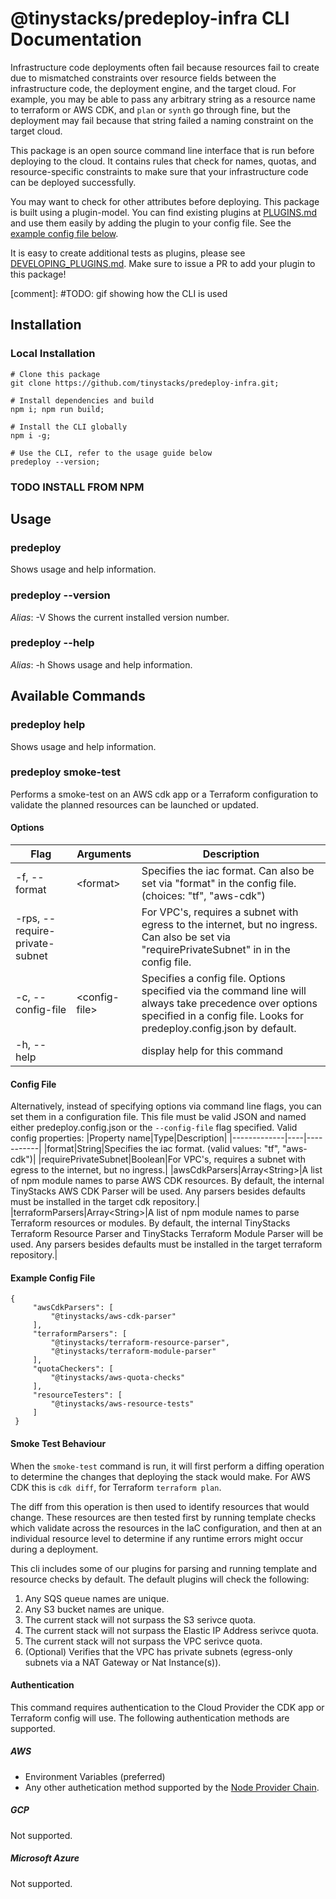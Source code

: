 # @tinystacks/predeploy-infra CLI Documentation

Infrastructure code deployments often fail because resources fail to create due to mismatched constraints over resource fields between the infrastructure code, the deployment engine, and the target cloud. For example, you may be able to pass any arbitrary string as a resource name to terraform or AWS CDK, and `plan` or `synth` go through fine, but the deployment may fail because that string failed a naming constraint on the target cloud.

This package is an open source command line interface that is run before deploying to the cloud. It contains rules that check for names, quotas, and resource-specific constraints to make sure that your infrastructure code can be deployed successfully.

You may want to check for other attributes before deploying. This package is built using a plugin-model. You can find existing plugins at [PLUGINS.md](PLUGINS.md) and use them easily by adding the plugin to your config file. See the [example config file below](README.md####%20Example%20Config%20File).

It is easy to create additional tests as plugins, please see [DEVELOPING_PLUGINS.md](DEVELOPING_PLUGINS.md). Make sure to issue a PR to add your plugin to this package!

[comment]: #TODO: gif showing how the CLI is used

## Installation

### Local Installation
```
# Clone this package
git clone https://github.com/tinystacks/predeploy-infra.git;

# Install dependencies and build
npm i; npm run build;

# Install the CLI globally
npm i -g;

# Use the CLI, refer to the usage guide below
predeploy --version;
```


### TODO INSTALL FROM NPM

## Usage
### predeploy
Shows usage and help information.

### predeploy --version
_Alias_: -V
Shows the current installed version number.

### predeploy --help
_Alias_: -h
Shows usage and help information.


## Available Commands

### predeploy help
Shows usage and help information.

### predeploy smoke-test
Performs a smoke-test on an AWS cdk app or a Terraform configuration to validate the planned resources can be launched or updated.  

#### Options
|Flag|Arguments|Description|
|----|---------|-----------|
|-f, --format|\<format\>|  Specifies the iac format. Can also be set via "format" in the config file. (choices: "tf", "aws-cdk")|
|-rps, --require-private-subnet|  |   For VPC's, requires a subnet with egress to the internet, but no ingress. Can also be set via "requirePrivateSubnet" in in the config file.|
|-c, --config-file|\<config-file\>|  Specifies a config file. Options specified via the command line will always take precedence over options specified in a config file.  Looks for predeploy.config.json by default.|
|-h, --help||             display help for this command

#### Config File
Alternatively, instead of specifying options via command line flags, you can set them in a configuration file.  This file must be valid JSON and named either predeploy.config.json or the `--config-file` flag specified.
Valid config properties:
|Property name|Type|Description|
|-------------|----|-----------|
|format|String|Specifies the iac format. (valid values: "tf", "aws-cdk")|
|requirePrivateSubnet|Boolean|For VPC's, requires a subnet with egress to the internet, but no ingress.|
|awsCdkParsers|Array\<String\>|A list of npm module names to parse AWS CDK resources.  By default, the internal TinyStacks AWS CDK Parser will be used.  Any parsers besides defaults must be installed in the target cdk repository.|
|terraformParsers|Array\<String\>|A list of npm module names to parse Terraform resources or modules.  By default, the internal TinyStacks Terraform Resource Parser and TinyStacks Terraform Module Parser will be used. Any parsers besides defaults must be installed in the target terraform repository.|


#### Example Config File
```
{
     "awsCdkParsers": [
         "@tinystacks/aws-cdk-parser"
     ],
     "terraformParsers": [
         "@tinystacks/terraform-resource-parser",
         "@tinystacks/terraform-module-parser"
     ],
     "quotaCheckers": [
         "@tinystacks/aws-quota-checks"  
     ],
     "resourceTesters": [
         "@tinystacks/aws-resource-tests"
     ]
 }
```


#### Smoke Test Behaviour
When the `smoke-test` command is run, it will first perform a diffing operation to determine the changes that deploying the stack would make.  For AWS CDK this is `cdk diff`, for Terraform `terraform plan`.

The diff from this operation is then used to identify resources that would change.  These resources are then tested first by running template checks which validate across the resources in the IaC configuration, and then at an individual resource level to determine if any runtime errors might occur during a deployment.

This cli includes some of our plugins for parsing and running template and resource checks by default.
The default plugins will check the following:
1. Any SQS queue names are unique.
1. Any S3 bucket names are unique.
1. The current stack will not surpass the S3 serivce quota.
1. The current stack will not surpass the Elastic IP Address serivce quota.
1. The current stack will not surpass the VPC serivce quota.
1. (Optional) Verifies that the VPC has private subnets (egress-only subnets via a NAT Gateway or Nat Instance(s)).

#### Authentication
This command requires authentication to the Cloud Provider the CDK app or Terraform config will use.  The following authentication methods are supported.

##### AWS
- Environment Variables (preferred)
- Any other authetication method supported by the [Node Provider Chain](https://docs.aws.amazon.com/AWSJavaScriptSDK/v3/latest/modules/_aws_sdk_credential_providers.html#fromnodeproviderchain).

##### GCP
Not supported.

##### Microsoft Azure
Not supported.

